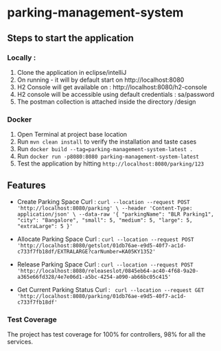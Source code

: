 # parking-management-system

## Steps to start the application

### Locally : 

1. Clone the application in eclipse/intelliJ
2. On running - it will by default start on http://localhost:8080
3. H2 Console will get available on : http://localhost:8080/h2-console
4. H2 console will be accessible using default credentials : sa/password
5. The postman collection is attached inside the directory /design

### Docker

1. Open Terminal at project base location
2. Run ```mvn clean install``` to verify the installation and taste cases
3. Run ```docker build --tag=parking-management-system-latest .```
4. Run ```docker run -p8080:8080 parking-management-system-latest```
5. Test the application by hitting ```http://localhost:8080/parking/123```

## Features
- Create Parking Space
Curl : ``` curl --location --request POST 'http://localhost:8080/parking' \
--header 'Content-Type: application/json' \
--data-raw '{
    "parkingName": "BLR Parking1",
    "city": "Bangalore",
    "small": 5,
    "medium": 5,
    "large": 5,
    "extraLarge": 5
}' ```

- Allocate Parking Space
Curl : ``` curl --location --request POST 'http://localhost:8080/getslot/01db76ae-e9d5-40f7-ac1d-c733f7fb18df/EXTRALARGE?carNumber=KA05KY1352' ```

- Release Parking Space
Curl : ```curl --location --request POST 'http://localhost:8080/releaseslot/0845eb64-ac40-4f68-9a20-a365e66fd328/4e7e06d1-a5bc-4254-a090-ab66bc05c415'```

- Get Current Parking Status
Curl : ``` curl --location --request GET 'http://localhost:8080/parking/01db76ae-e9d5-40f7-ac1d-c733f7fb18df'```

### Test Coverage
The project has test coverage for 100% for controllers, 98% for all the services.
